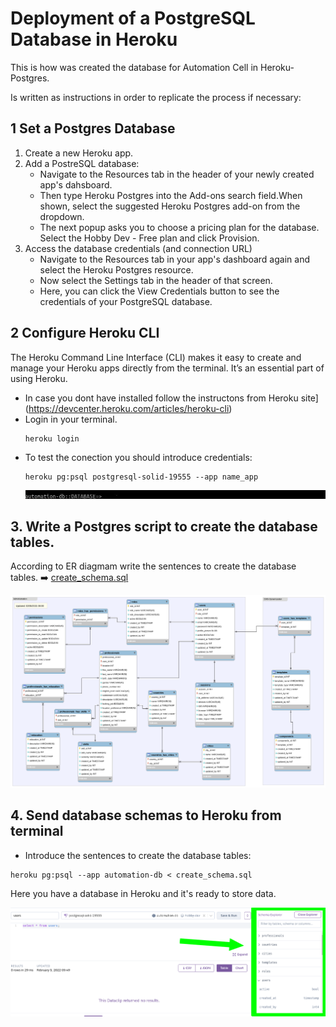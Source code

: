# Deployment of a PostgreSQL Database in Heroku 

This is how was created the database for Automation Cell in Heroku-Postgres.

Is written as instructions in order to replicate the process if necessary:

## 1 Set a Postgres Database
1. Create a new Heroku app.
2. Add a PostreSQL database:
	*  Navigate to the Resources tab in the header of your newly created app's dahsboard. 
	*  Then type Heroku Postgres into the Add-ons search field.When shown, select the suggested Heroku Postgres add-on from the dropdown.
	*  The next popup asks you to choose a pricing plan for the database. Select the Hobby Dev - Free plan and click Provision.
3. Access the database credentials (and connection URL)
	* Navigate to the Resources tab in your app's dashboard again and select the Heroku Postgres resource.
	* Now select the Settings tab in the header of that screen.
	* Here, you can click the View Credentials button to see the credentials of your PostgreSQL database.

## 2 Configure Heroku CLI

The Heroku Command Line Interface (CLI) makes it easy to create and manage your Heroku apps directly from the terminal. 
It’s an essential part of using Heroku.

* In case you dont have installed follow the instructons from Heroku site](https://devcenter.heroku.com/articles/heroku-cli)
* Login in your terminal.
	```
	heroku login
	```
* To test the conection you should introduce credentials:
	```
	heroku pg:psql postgresql-solid-19555 --app name_app
	```
	![credentials](assets/test_connection.jpg)

## 3. Write a Postgres script to create the database tables.

According to ER diagmam write the sentences to create the database tables. ➡️ [create_schema.sql](SQL_scripts/create_schema.sql)

![Database ER Diagram](assets/Automation_ER.png)

## 4. Send database schemas to Heroku from terminal

* Introduce the sentences to create the database tables:

```
heroku pg:psql --app automation-db < create_schema.sql 
```
Here you have a database in Heroku and it's ready to store data.

![tables](assets/schema.png)
